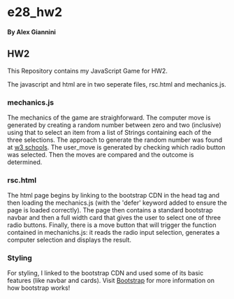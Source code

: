 # e28_hw2

#### By Alex Giannini

## HW2

This Repository contains my JavaScript Game for HW2. 

The javascript and html are in two seperate files, rsc.html and mechanics.js. 

### mechanics.js
The mechanics of the game are straighforward. The computer move is generated by creating a random number between zero and two (inclusive) using that to select an item from a list of Strings containing each of the three selections. The approach to generate the random number was found at [w3 schools](https://www.w3schools.com/js/js_random.asp). The user_move is generated by checking which radio button was selected. Then the moves are compared and the outcome is determined.

### rsc.html
The html page begins by linking to the bootstrap CDN in the head tag and then loading the mechanics.js (with the 'defer' keyword added to ensure the page is loaded correctly). The page then contains a standard bootstrap navbar and then a full width card that gives the user to select one of three radio buttons. Finally, there is a move button that will trigger the function contained in mechanichs.js: it reads the radio input selection, generates a computer selection and displays the result. 

### Styling
For styling, I linked to the bootstrap CDN and used some of its basic features (like navbar and cards).
Visit [Bootstrap](https://getbootstrap.com/) for more information on how bootstrap works!
 
